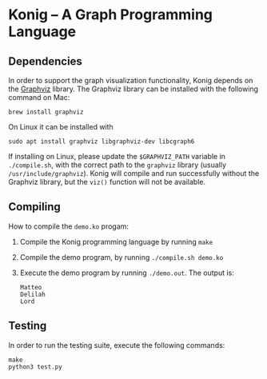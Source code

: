 # Konig – A Graph Programming Language

## Dependencies

In order to support the graph visualization functionality, Konig depends on the [Graphviz](https://graphviz.org/) library.
The Graphviz library can be installed with the following command on Mac:

```
brew install graphviz
```

On Linux it can be installed with

```
sudo apt install graphviz libgraphviz-dev libcgraph6
```

If installing on Linux, please update the `$GRAPHVIZ_PATH` variable in `./compile.sh`, with the correct path to the `graphviz` library (usually `/usr/include/graphviz`).
Konig will compile and run successfully without the Graphviz library, but the `viz()` function will not be available.


## Compiling

How to compile the `demo.ko` progam:

1. Compile the Konig programming language by running `make`
2. Compile the demo program, by running `./compile.sh demo.ko`
3. Execute the demo program by running `./demo.out`. The output is:
  
    ```
    Matteo  
    Delilah  
    Lord   
    ```

## Testing

In order to run the testing suite, execute the following commands:

```
make
python3 test.py
```
